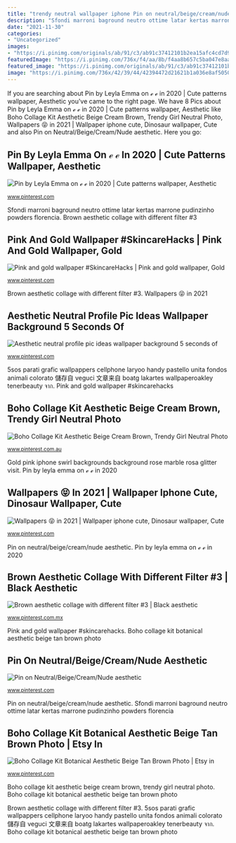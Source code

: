 ```yaml
---
title: "trendy neutral wallpaper iphone Pin on neutral/beige/cream/nude aesthetic"
description: "Sfondi marroni baground neutro ottime latar kertas marrone pudinzinho powders florencia"
date: "2021-11-30"
categories:
- "Uncategorized"
images:
- "https://i.pinimg.com/originals/ab/91/c3/ab91c37412101b2ea15afc4cd7d93ed3.jpg"
featuredImage: "https://i.pinimg.com/736x/f4/aa/8b/f4aa8b657c5ba047e8aaac02fa39cba3.jpg"
featured_image: "https://i.pinimg.com/originals/ab/91/c3/ab91c37412101b2ea15afc4cd7d93ed3.jpg"
image: "https://i.pinimg.com/736x/42/39/44/42394472d21621b1a036e8af50500145.jpg"
---
```


If you are searching about Pin by Leyla Emma on ℯ ℯ in 2020 | Cute patterns wallpaper, Aesthetic you've came to the right page. We have 8 Pics about Pin by Leyla Emma on ℯ ℯ in 2020 | Cute patterns wallpaper, Aesthetic like Boho Collage Kit Aesthetic Beige Cream Brown, Trendy Girl Neutral Photo, Wallpapers 😝 in 2021 | Wallpaper iphone cute, Dinosaur wallpaper, Cute and also Pin on Neutral/Beige/Cream/Nude aesthetic. Here you go:

## Pin By Leyla Emma On ℯ ℯ In 2020 | Cute Patterns Wallpaper, Aesthetic

![Pin by Leyla Emma on ℯ ℯ in 2020 | Cute patterns wallpaper, Aesthetic](https://i.pinimg.com/736x/42/39/44/42394472d21621b1a036e8af50500145.jpg "Wallpapers 😝 in 2021")

<small>www.pinterest.com</small>

Sfondi marroni baground neutro ottime latar kertas marrone pudinzinho powders florencia. Brown aesthetic collage with different filter #3

## Pink And Gold Wallpaper #SkincareHacks | Pink And Gold Wallpaper, Gold

![Pink and gold wallpaper #SkincareHacks | Pink and gold wallpaper, Gold](https://i.pinimg.com/originals/b5/b1/de/b5b1dee7eeeed54bf920331a5236b8b0.jpg "Boho collage kit aesthetic beige cream brown, trendy girl neutral photo")

<small>www.pinterest.com</small>

Brown aesthetic collage with different filter #3. Wallpapers 😝 in 2021

## Aesthetic Neutral Profile Pic Ideas Wallpaper Background 5 Seconds Of

![Aesthetic neutral profile pic ideas wallpaper background 5 seconds of](https://i.pinimg.com/736x/f4/aa/8b/f4aa8b657c5ba047e8aaac02fa39cba3.jpg "Pin by leyla emma on ℯ ℯ in 2020")

<small>www.pinterest.com</small>

5sos parati grafic wallpappers cellphone laryoo handy pastello unita fondos animali colorato 儲存自 veguci 文章来自 boatg lakartes wallpaperoakley tenerbeauty จาก. Pink and gold wallpaper #skincarehacks

## Boho Collage Kit Aesthetic Beige Cream Brown, Trendy Girl Neutral Photo

![Boho Collage Kit Aesthetic Beige Cream Brown, Trendy Girl Neutral Photo](https://i.pinimg.com/736x/50/2d/64/502d64ed2533718bfa914327f57436f3.jpg "5sos parati grafic wallpappers cellphone laryoo handy pastello unita fondos animali colorato 儲存自 veguci 文章来自 boatg lakartes wallpaperoakley tenerbeauty จาก")

<small>www.pinterest.com.au</small>

Gold pink iphone swirl backgrounds background rose marble rosa glitter visit. Pin by leyla emma on ℯ ℯ in 2020

## Wallpapers 😝 In 2021 | Wallpaper Iphone Cute, Dinosaur Wallpaper, Cute

![Wallpapers 😝 in 2021 | Wallpaper iphone cute, Dinosaur wallpaper, Cute](https://i.pinimg.com/originals/ab/91/c3/ab91c37412101b2ea15afc4cd7d93ed3.jpg "Pin by leyla emma on ℯ ℯ in 2020")

<small>www.pinterest.com</small>

Pin on neutral/beige/cream/nude aesthetic. Pin by leyla emma on ℯ ℯ in 2020

## Brown Aesthetic Collage With Different Filter #3 | Black Aesthetic

![Brown aesthetic collage with different filter #3 | Black aesthetic](https://i.pinimg.com/736x/eb/99/99/eb999961fd1235589bba84576fb09362.jpg "Sfondi marroni baground neutro ottime latar kertas marrone pudinzinho powders florencia")

<small>www.pinterest.com.mx</small>

Pink and gold wallpaper #skincarehacks. Boho collage kit botanical aesthetic beige tan brown photo

## Pin On Neutral/Beige/Cream/Nude Aesthetic

![Pin on Neutral/Beige/Cream/Nude aesthetic](https://i.pinimg.com/736x/da/8b/8c/da8b8cdcba0079f92e5469c48d1486e5.jpg "Boho collage kit aesthetic beige cream brown, trendy girl neutral photo")

<small>www.pinterest.com</small>

Pin on neutral/beige/cream/nude aesthetic. Sfondi marroni baground neutro ottime latar kertas marrone pudinzinho powders florencia

## Boho Collage Kit Botanical Aesthetic Beige Tan Brown Photo | Etsy In

![Boho Collage Kit Botanical Aesthetic Beige Tan Brown Photo | Etsy in](https://i.pinimg.com/736x/e2/32/8d/e2328d1c72f69bb90cbd69a3f14772b0.jpg "Pin on neutral/beige/cream/nude aesthetic")

<small>www.pinterest.com</small>

Boho collage kit aesthetic beige cream brown, trendy girl neutral photo. Boho collage kit botanical aesthetic beige tan brown photo

Brown aesthetic collage with different filter #3. 5sos parati grafic wallpappers cellphone laryoo handy pastello unita fondos animali colorato 儲存自 veguci 文章来自 boatg lakartes wallpaperoakley tenerbeauty จาก. Boho collage kit botanical aesthetic beige tan brown photo
